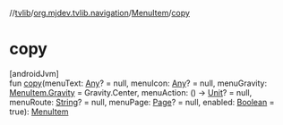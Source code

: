//[tvlib](../../../index.md)/[org.mjdev.tvlib.navigation](../index.md)/[MenuItem](index.md)/[copy](copy.md)

# copy

[androidJvm]\
fun [copy](copy.md)(menuText: [Any](https://kotlinlang.org/api/latest/jvm/stdlib/kotlin/-any/index.html)? = null, menuIcon: [Any](https://kotlinlang.org/api/latest/jvm/stdlib/kotlin/-any/index.html)? = null, menuGravity: [MenuItem.Gravity](-gravity/index.md) = Gravity.Center, menuAction: () -&gt; [Unit](https://kotlinlang.org/api/latest/jvm/stdlib/kotlin/-unit/index.html)? = null, menuRoute: [String](https://kotlinlang.org/api/latest/jvm/stdlib/kotlin/-string/index.html)? = null, menuPage: [Page](../../org.mjdev.tvlib.ui.components.page/-page/index.md)? = null, enabled: [Boolean](https://kotlinlang.org/api/latest/jvm/stdlib/kotlin/-boolean/index.html) = true): [MenuItem](index.md)
